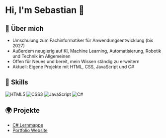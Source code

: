 # Hi, I'm Sebastian 👋

## 🚀 Über mich
- Umschulung zum Fachinformatiker für Anwendungsentwicklung (bis 2027)  
- Außerdem neugierig auf KI, Machine Learning, Automatisierung, Robotik und Technik im Allgemeinen  
- Offen für Neues und bereit, mein Wissen ständig zu erweitern  
- Aktuell: Eigene Projekte mit HTML, CSS, JavaScript und C#  

## 🔧 Skills
![HTML5](https://img.shields.io/badge/Code-HTML5-orange)
![CSS3](https://img.shields.io/badge/Style-CSS3-blue)
![JavaScript](https://img.shields.io/badge/Script-JavaScript-yellow)
![C#](https://img.shields.io/badge/Code-C%23-green)

## 🌍 Projekte
- [C# Lernmappe](https://github.com/sebu1998/CsharpLernmappe)  
- [Portfolio Website](https://bewerbung.sebastianbuehrmann.de)  
